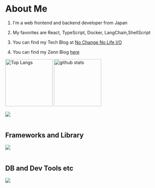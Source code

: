 # About Me

1. I'm a web frontend and backend developer from Japan

2. My favorites are React, TypeScript, Docker, LangChain,ShellScript

3. You can find my Tech Blog at [No Change No Life I/O](https://masanyon.com/)

4. You can find my Zenn Blog [here](https://zenn.dev/manase)

<p align="left"> 
  <img alt="Top Langs" height="150px" src="https://github-readme-stats.vercel.app/api/top-langs/?username=mabataki-yagi&layout=compact&count_private=true&show_icons=true&theme=onedark" />
  <img alt="github stats" height="150px" src="https://github-readme-stats.vercel.app/api?username=mabataki-yagi&count_private=true&show_icons=true&show_icons=true&theme=onedark" />
</p>


<img src="https://skillicons.dev/icons?i=html,css,js,php," /> <br /><br />

## Frameworks and Library

<img src="https://skillicons.dev/icons?i=wordpress" /> <br /><br />

## DB and Dev Tools etc

<img src="https://skillicons.dev/icons?i=mysql,postgresql,docker,git,github,vscode,linux,figma,nginx" /> <br /><br />
